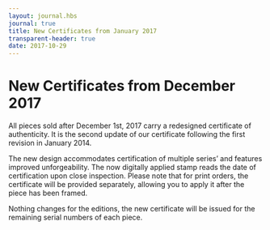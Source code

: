 ```yaml
---
layout: journal.hbs
journal: true
title: New Certificates from January 2017
transparent-header: true
date: 2017-10-29
---
```


# New Certificates from December 2017

All pieces sold after December 1st, 2017 carry a redesigned certificate of authenticity. It is the second update of our certificate following the first revision in January 2014.

The new design accommodates certification of multiple series’ and features improved unforgeability. The now digitally applied stamp reads the date of certification upon close inspection. Please note that for print orders, the certificate will be provided separately, allowing you to apply it after the piece has been framed.

Nothing changes for the editions, the new certificate will be issued for the remaining serial numbers of each piece.